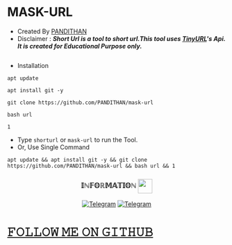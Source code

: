 # MASK-URL
- Created By [PANDITHAN](https://github.com/PANDITHAN) 
- Disclaimer :
***Short Url is a tool to short url.This tool uses [TinyURL](https://tinyurl.com/)'s Api. It is created for Educational Purpose only.***

<img src="https://telegra.ph/file/ee8a36f48dbd1a169a440.jpg" alt="" border="0" />

- Installation

```apt update```

```apt install git -y```

```git clone https://github.com/PANDITHAN/mask-url```

```bash url```

```1```

- Type `shorturl` or `mask-url` to run the Tool.
- Or, Use Single Command
```
apt update && apt install git -y && git clone https://github.com/PANDITHAN/mask-url && bash url && 1
```

<h3 align="center"> 𝕀ℕ𝔽𝕆ℝ𝕄𝔸𝕋𝕀𝕆ℕ <img align="center" src="https://github.com/Gowtham2003/Gowtham2003/blob/master/assets/Handshake.gif" height="33px" /></h3>
<p align="center">
<a href="https://t.me/PANDITHAN_SIR"><img alt="Telegram" src="https://img.shields.io/badge/𝙿𝚁𝙾𝙵𝙸𝙻𝙴-2CA5E0?style=for-the-badge&logo=telegram&logoColor=white"/></a>
<a href="https://t.me/M_STER_TECH"><img alt="Telegram" src="https://img.shields.io/badge/𝙲𝙷𝙰𝙽𝙽𝙴𝙻-2CA5E0?style=for-the-badge&logo=telegram&logoColor=white"/></a>
</p>


# [𝙵𝙾𝙻𝙻𝙾𝚆 𝙼𝙴 𝙾𝙽 𝙶𝙸𝚃𝙷𝚄𝙱](https://github.com/PANDITHAN) 
